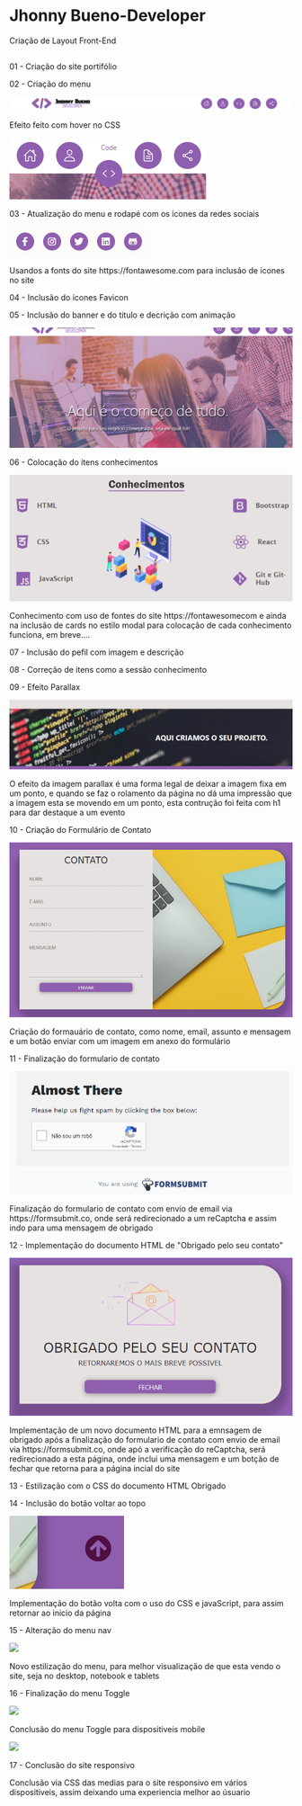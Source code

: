 # Jhonny Bueno-Developer
Criação de Layout Front-End
##
<p>01 - Criação do site portifólio</p>
<p>02 - Criação do menu</P>
<p>
    <img src="https://github.com/Jhonnyrbueno/JB-Developer/blob/main/Imagens-construcao/Menu.com.logo.PNG" aling="center">
    <p>Efeito feito com hover no CSS</p>
    <img src="https://github.com/Jhonnyrbueno/JB-Developer/blob/main/Imagens-construcao/Menu.png" aling="center">
<p>03 - Atualização do menu e rodapé com os icones da redes sociais</p>
    <img src="https://github.com/Jhonnyrbueno/JB-Developer/blob/main/Imagens-construcao/rede-social.PNG" aling="center">
    <p>Usandos a fonts do site https://fontawesome.com para inclusão de icones no site</p>   
<p>04 - Inclusão do icones Favicon</p>
<p>05 - Inclusão do banner e do titulo e decrição com animação</p>
    <img src="https://github.com/Jhonnyrbueno/JB-Developer/blob/main/Imagens-construcao/animacao-titulo-banner.PNG" aling="center">
<p>06 - Colocação do itens conhecimentos</p>
    <img src="https://github.com/Jhonnyrbueno/JB-Developer/blob/main/Imagens-construcao/conhecimentos.PNG" aling="center">
    <p>Conhecimento com uso de fontes do site https://fontawesomecom e ainda na inclusão de cards no estilo modal para colocação de cada conhecimento funciona, em breve....</p>
<p>07 - Inclusão do pefil com imagem e descrição</P>
<p>08 - Correção de itens como a sessão conhecimento</P>
<p>09 - Efeito Parallax</p>
    <img src="https://github.com/Jhonnyrbueno/JB-Developer/blob/main/Imagens-construcao/parallax.PNG" aling="center">
    <p>O efeito da imagem parallax é uma forma legal de deixar a imagem fixa em um ponto, e quando se faz o rolamento da página no dá uma impressão que a imagem esta se movendo em um ponto, esta contrução foi feita com h1 para dar destaque a um evento</p>
<p>10 - Criação do Formulário de Contato</p>
    <img src="https://github.com/Jhonnyrbueno/JB-Developer/blob/main/Imagens-construcao/contato.PNG" aling="center">
    <p>Criação do formauário de contato, como nome, email, assunto e mensagem e um botão enviar com um imagem em anexo do formulário</P>
<p>11 - Finalização do formulario de contato</p>
    <img src="https://github.com/Jhonnyrbueno/JB-Developer/blob/main/Imagens-construcao/forms-verificacao.PNG" aling="center">
    <p>Finalização do formulario de contato com envio de email via https://formsubmit.co, onde será redirecionado a um reCaptcha e assim indo para uma mensagem de obrigado</p>
<p>12 - Implementação do documento HTML de "Obrigado pelo seu contato"</p>
    <img src="https://github.com/Jhonnyrbueno/JB-Developer/blob/main/Imagens-construcao/mensagem-obrigado.PNG" aling="center">
    <p>Implementação de um novo documento HTML para a emnsagem de obrigado após a finalização do formulario de contato com envio de email via https://formsubmit.co, onde apó a verificação do reCaptcha, será redirecionado a esta página, onde inclui uma mensagem e um botção de fechar que retorna para a página incial do site</p>
<p>13 - Estilização com o CSS do documento HTML Obrigado</p>
<p>14 - Inclusão do botão voltar ao topo</p>
    <img src="https://github.com/Jhonnyrbueno/JB-Developer/blob/main/Imagens-construcao/boltar-ao-topo.PNG" aling="center">
    <p>Implementação do botão volta com o uso do CSS e javaScript, para assim retornar ao inicio da página</p>
<p>15 - Alteração do menu nav</p>
    <img src="https://github.com/Jhonnyrbueno/site/blob/main/Imagens-construcao/menu-novo.png" aling="center">
    <p>Novo estilização do menu, para melhor visualização de que esta vendo o site, seja no desktop, notebook e tablets</p>
<p>16 - Finalização do menu Toggle</p>
    <img src="https://github.com/Jhonnyrbueno/site/blob/main/Imagens-construcao/menu-toggle.png" aling="center">
    <p>Conclusão do menu Toggle para dispositiveis mobile</p>
    <img src="https://github.com/Jhonnyrbueno/site/blob/main/Imagens-construcao/menu-toggle-links.png" aling="center">
<p>17 - Conclusão do site responsivo</p>
    <p>Conclusão via CSS das medias para o site responsivo em vários dispositiveis, assim deixando uma experiencia melhor ao úsuario</p>
